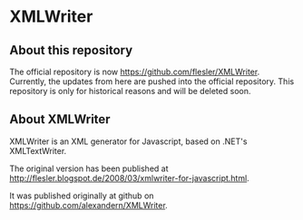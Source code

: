 # XMLWriter

## About this repository

The official repository is now https://github.com/flesler/XMLWriter.
Currently, the updates from here are pushed into the official repository.
This repository is only for historical reasons and will be deleted soon.

## About XMLWriter

XMLWriter is an XML generator for Javascript, based on .NET's XMLTextWriter.

The original version has been published at http://flesler.blogspot.de/2008/03/xmlwriter-for-javascript.html.

It was published originally at github on https://github.com/alexandern/XMLWriter.

